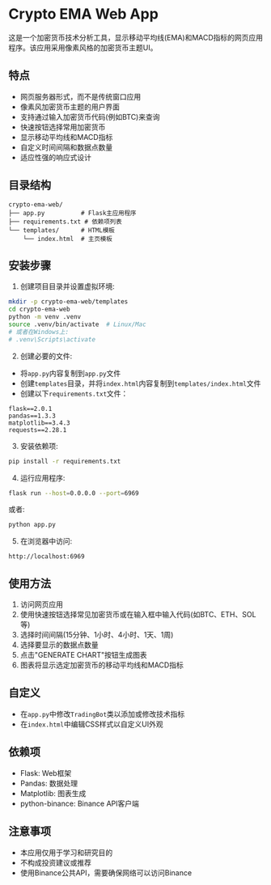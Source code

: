 # Crypto EMA Web App

这是一个加密货币技术分析工具，显示移动平均线(EMA)和MACD指标的网页应用程序。该应用采用像素风格的加密货币主题UI。

## 特点

- 网页服务器形式，而不是传统窗口应用
- 像素风加密货币主题的用户界面
- 支持通过输入加密货币代码(例如BTC)来查询
- 快速按钮选择常用加密货币
- 显示移动平均线和MACD指标
- 自定义时间间隔和数据点数量
- 适应性强的响应式设计

## 目录结构

```
crypto-ema-web/
├── app.py          # Flask主应用程序
├── requirements.txt # 依赖项列表
└── templates/      # HTML模板
    └── index.html  # 主页模板
```

## 安装步骤

1. 创建项目目录并设置虚拟环境:

```bash
mkdir -p crypto-ema-web/templates
cd crypto-ema-web
python -m venv .venv
source .venv/bin/activate  # Linux/Mac
# 或者在Windows上:
# .venv\Scripts\activate
```

2. 创建必要的文件:

- 将`app.py`内容复制到`app.py`文件
- 创建`templates`目录，并将`index.html`内容复制到`templates/index.html`文件
- 创建以下`requirements.txt`文件：

```
flask==2.0.1
pandas==1.3.3
matplotlib==3.4.3
requests==2.28.1
```

3. 安装依赖项:

```bash
pip install -r requirements.txt
```

4. 运行应用程序:

```bash
flask run --host=0.0.0.0 --port=6969
```

或者:

```bash
python app.py
```

5. 在浏览器中访问:

```
http://localhost:6969
```

## 使用方法

1. 访问网页应用
2. 使用快速按钮选择常见加密货币或在输入框中输入代码(如BTC、ETH、SOL等)
3. 选择时间间隔(15分钟、1小时、4小时、1天、1周)
4. 选择要显示的数据点数量
5. 点击"GENERATE CHART"按钮生成图表
6. 图表将显示选定加密货币的移动平均线和MACD指标

## 自定义

- 在`app.py`中修改`TradingBot`类以添加或修改技术指标
- 在`index.html`中编辑CSS样式以自定义UI外观

## 依赖项

- Flask: Web框架
- Pandas: 数据处理
- Matplotlib: 图表生成
- python-binance: Binance API客户端

## 注意事项

- 本应用仅用于学习和研究目的
- 不构成投资建议或推荐
- 使用Binance公共API，需要确保网络可以访问Binance